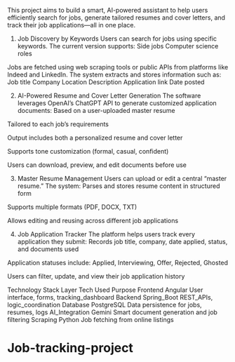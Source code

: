 This project aims to build a smart, AI-powered assistant to help users efficiently search for jobs, generate tailored resumes and cover letters, and track their job applications—all in one place.

1. Job Discovery by Keywords
Users can search for jobs using specific keywords. The current version supports:
Side jobs
Computer science roles


Jobs are fetched using web scraping tools or public APIs from platforms like Indeed and LinkedIn. The system extracts and stores information such as:
Job title
Company
Location
Description
Application link
Date posted


2. AI-Powered Resume and Cover Letter Generation
The software leverages OpenAI’s ChatGPT API to generate customized application documents:
Based on a user-uploaded master resume


Tailored to each job’s requirements


Output includes both a personalized resume and cover letter


Supports tone customization (formal, casual, confident)


Users can download, preview, and edit documents before use


3. Master Resume Management
Users can upload or edit a central “master resume.” The system:
Parses and stores resume content in structured form


Supports multiple formats (PDF, DOCX, TXT)


Allows editing and reusing across different job applications


4. Job Application Tracker
The platform helps users track every application they submit:
Records job title, company, date applied, status, and documents used


Application statuses include: Applied, Interviewing, Offer, Rejected, Ghosted


Users can filter, update, and view their job application history


Technology Stack
Layer   Tech Used Purpose
Frontend 
  Angular 
  User interface, forms, tracking_dashboard
Backend 
  Spring_Boot 
  REST_APIs, logic_coordination
Database 
  PostgreSQL 
  Data persistence for jobs, resumes, logs
AI_Integration 
  Gemini 
  Smart document generation and job filtering 
Scraping
  Python
  Job fetching from online listings


# Job-tracking-project
